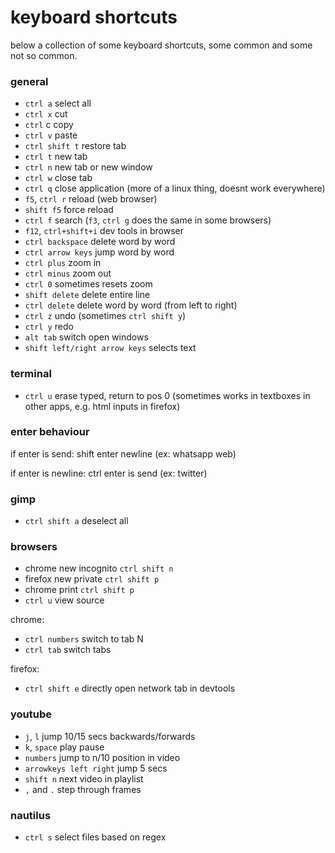 # keyboard shortcuts

below a collection of some keyboard shortcuts, some common and some not so common.

### general

* `ctrl a` select all
* `ctrl x` cut
* `ctrl` c copy
* `ctrl v` paste
* `ctrl shift t` restore tab
* `ctrl t` new tab
* `ctrl n` new tab or new window
* `ctrl w` close tab
* `ctrl q` close application (more of a linux thing, doesnt work everywhere)
* `f5`, `ctrl r` reload (web browser)
* `shift f5` force reload
* `ctrl f` search (`f3`, `ctrl g` does the same in some browsers)
* `f12`, `ctrl+shift+i` dev tools in browser
* `ctrl backspace` delete word by word
* `ctrl arrow keys` jump word by word
* `ctrl plus` zoom in
* `ctrl minus` zoom out
* `ctrl 0` sometimes resets zoom
* `shift delete` delete entire line
* `ctrl delete` delete word by word (from left to right)
* `ctrl z` undo (sometimes `ctrl shift y`)
* `ctrl y` redo
* `alt tab` switch open windows
* `shift left/right arrow keys` selects text

### terminal
* `ctrl u` erase typed, return to pos 0 (sometimes works in textboxes in other apps, e.g. html inputs in firefox)


### enter behaviour
if enter is send:
shift enter newline (ex: whatsapp web)

if enter is newline:
ctrl enter is send (ex: twitter)

### gimp 
* `ctrl shift a` deselect all

### browsers
* chrome new incognito `ctrl shift n`
* firefox new private `ctrl shift p`
* chrome print `ctrl shift p`
* `ctrl u` view source

chrome:
* `ctrl numbers` switch to tab N
* `ctrl tab` switch tabs

firefox:
* `ctrl shift e` directly open network tab in devtools

### youtube
* `j`, `l` jump 10/15 secs backwards/forwards
* `k`, `space` play pause
* `numbers` jump to n/10 position in video
* `arrowkeys left right` jump 5 secs
* `shift n` next video in playlist
* `,` and `.` step through frames

### nautilus
* `ctrl s` select files based on regex

